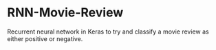 # RNN-Movie-Review
Recurrent neural network in Keras to try and classify a movie review as either positive or negative.

